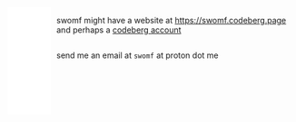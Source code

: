 <div style="display: flex;">
    <div style="flex: 0 0 auto; margin-right: 10px;">
        <img src="bottom-is-right.svg"/>
    </div>
    <div style="flex: 1; display: flex; flex-direction: column;">
      <p> swomf might have a website at <a href="https://swomf.codeberg.page">https://swomf.codeberg.page</a> <br />and perhaps a <a href="https://codeberg.org/swomf">codeberg account</a> </p>
      <p> send me an email at <code>swomf</code> at proton dot me</p>
    </div>
</div>
